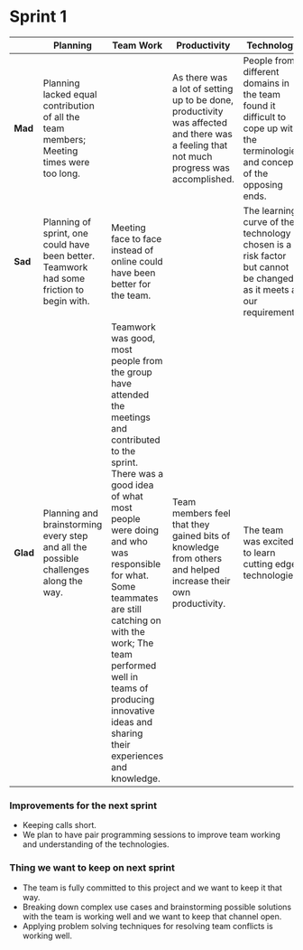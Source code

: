 # Sprint 1

|  | **Planning** | **Team Work** | **Productivity** | **Technology** |
| --- | --- | --- | --- | --- |
| **Mad** | Planning lacked equal contribution of all the team members; Meeting times were too long. |  | As there was a lot of setting up to be done, productivity was affected and there was a feeling that not much progress was accomplished. | People from different domains in the team found it difficult to cope up with the terminologies and concepts of the opposing ends. |
| **Sad** | Planning of sprint, one could have been better. Teamwork had some friction to begin with. | Meeting face to face instead of online could have been better for the team. |  | The learning curve of the technology chosen is a risk factor but cannot be changed as it meets all our requirements. |
| **Glad** | Planning and brainstorming every step and all the possible challenges along the way. | Teamwork was good, most people from the group have attended the meetings and contributed to the sprint. There was a good idea of what most people were doing and who was responsible for what. Some teammates are still catching on with the work; The team performed well in teams of producing innovative ideas and sharing their experiences and knowledge. | Team members feel that they gained bits of knowledge from others and helped increase their own productivity. | The team was excited to learn cutting edge technologies. |

### Improvements for the next sprint

- Keeping calls short.
- We plan to have pair programming sessions to improve team working and understanding of the technologies.

### Thing we want to keep on next sprint

- The team is fully committed to this project and we want to keep it that way.
- Breaking down complex use cases and brainstorming possible solutions with the team is working well and we want to keep that channel open.
- Applying problem solving techniques for resolving team conflicts is working well.
